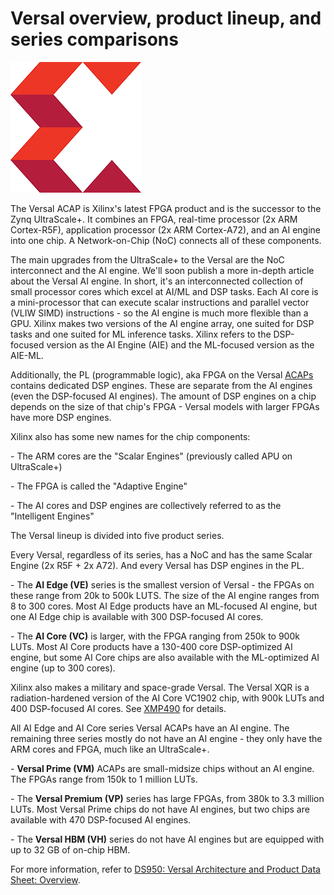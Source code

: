 # Versal overview, product lineup, and series comparisons

![Xilinx_logo](Xilinx_logo.png)

The Versal ACAP is Xilinx's latest FPGA product and is the successor to the Zynq UltraScale+. It combines an FPGA, real-time processor (2x ARM Cortex-R5F), application processor (2x ARM Cortex-A72), and an AI engine into one chip. A Network-on-Chip (NoC) connects all of these components.

The main upgrades from the UltraScale+ to the Versal are the NoC interconnect and the AI engine. We'll soon publish a more in-depth article about the Versal AI engine. In short, it's an interconnected collection of small processor cores which excel at AI/ML and DSP tasks. Each AI core is a mini-processor that can execute scalar instructions and parallel vector (VLIW SIMD) instructions - so the AI engine is much more flexible than a GPU. Xilinx makes two versions of the AI engine array, one suited for DSP tasks and one suited for ML inference tasks. Xilinx refers to the DSP-focused version as the AI Engine (AIE) and the ML-focused version as the AIE-ML.

Additionally, the PL (programmable logic), aka FPGA on the Versal [<u><span>ACAPs</span></u>](https://docs.xilinx.com/r/en-US/am016-versal-cpm-ccix/Introduction-to-Versal-ACAP) contains dedicated DSP engines. These are separate from the AI engines (even the DSP-focused AI engines). The amount of DSP engines on a chip depends on the size of that chip's FPGA - Versal models with larger FPGAs have more DSP engines.

Xilinx also has some new names for the chip components:

\- The ARM cores are the "Scalar Engines" (previously called APU on UltraScale+)

\- The FPGA is called the "Adaptive Engine"

\- The AI cores and DSP engines are collectively referred to as the "Intelligent Engines"

The Versal lineup is divided into five product series.

Every Versal, regardless of its series, has a NoC and has the same Scalar Engine (2x R5F + 2x A72). And every Versal has DSP engines in the PL.

\- The **AI Edge (VE)** series is the smallest version of Versal - the FPGAs on these range from 20k to 500k LUTS. The size of the AI engine ranges from 8 to 300 cores. Most AI Edge products have an ML-focused AI engine, but one AI Edge chip is available with 300 DSP-focused AI cores.

\- The **AI Core (VC)** is larger, with the FPGA ranging from 250k to 900k LUTs. Most AI Core products have a 130-400 core DSP-optimized AI engine, but some AI Core chips are also available with the ML-optimized AI engine (up to 300 cores).

Xilinx also makes a military and space-grade Versal. The Versal XQR is a radiation-hardened version of the AI Core VC1902 chip, with 900k LUTs and 400 DSP-focused AI cores. See [<u><span>XMP490</span></u>](https://docs.xilinx.com/api/khub/documents/9AfO6ZB47HjDtc88g1jVBA/content) for details.

All AI Edge and AI Core series Versal ACAPs have an AI engine. The remaining three series mostly do not have an AI engine - they only have the ARM cores and FPGA, much like an UltraScale+.

\- **Versal Prime (VM)** ACAPs are small-midsize chips without an AI engine. The FPGAs range from 150k to 1 million LUTs.

\- The **Versal Premium (VP)** series has large FPGAs, from 380k to 3.3 million LUTs. Most Versal Prime chips do not have AI engines, but two chips are available with 470 DSP-focused AI engines.

\- The **Versal HBM (VH)** series do not have AI engines but are equipped with up to 32 GB of on-chip HBM.

For more information, refer to [DS950: Versal Architecture and Product Data Sheet: Overview](https://docs.xilinx.com/v/u/en-US/ds950-versal-overview).